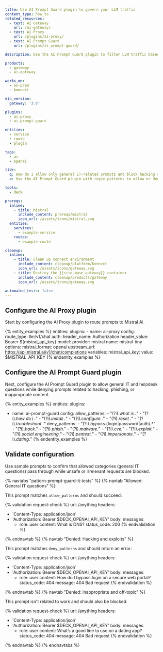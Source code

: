 ```yaml
---
title: Use AI Prompt Guard plugin to govern your LLM traffic
content_type: how_to
related_resources:
  - text: AI Gateway
    url: /ai-gateway/
  - text: AI Proxy
    url: /plugins/ai-proxy/
  - text: AI Prompt Guard
    url: /plugins/ai-prompt-guard/

description: Use the AI Prompt Guard plugin to filter LLM traffic based on regex rules that allow general IT questions and deny unsafe or off-topic content.

products:
  - gateway
  - ai-gateway

works_on:
  - on-prem
  - konnect

min_version:
  gateway: '3.8'

plugins:
  - ai-proxy
  - ai-prompt-guard

entities:
  - service
  - route
  - plugin

tags:
  - ai
  - openai

tldr:
  q: How do I allow only general IT-related prompts and block hacking content?
  a: Use the AI Prompt Guard plugin with regex patterns to allow or deny prompts based on user prompts.

tools:
  - deck

prereqs:
  inline:
    - title: Mistral
      include_content: prereqs/mistral
      icon_url: /assets/icons/mistral.svg
  entities:
    services:
      - example-service
    routes:
      - example-route

cleanup:
  inline:
    - title: Clean up Konnect environment
      include_content: cleanup/platform/konnect
      icon_url: /assets/icons/gateway.svg
    - title: Destroy the {{site.base_gateway}} container
      include_content: cleanup/products/gateway
      icon_url: /assets/icons/gateway.svg

automated_tests: false
---
```


## Configure the AI Proxy plugin

Start by configuring the AI Proxy plugin to route prompts to Mistral AI.

{% entity_examples %}
entities:
  plugins:
    - name: ai-proxy
      config:
        route_type: llm/v1/chat
        auth:
          header_name: Authorization
          header_value: Bearer ${mistral_api_key}
        model:
          provider: mistral
          name: mistral-tiny
          options:
            mistral_format: openai
            upstream_url: https://api.mistral.ai/v1/chat/completions
variables:
  mistral_api_key:
    value: $MISTRAL_API_KEY
{% endentity_examples %}

## Configure the AI Prompt Guard plugin

Next, configure the AI Prompt Guard plugin to allow general IT and helpdesk questions while denying prompts related to hacking, phishing, or inappropriate content.

{% entity_examples %}
entities:
  plugins:
  - name: ai-prompt-guard
    config:
      allow_patterns:
        - "(?i).*what is .*"
        - "(?i).*how do i .*"
        - "(?i).*install .*"
        - "(?i).*configure .*"
        - "(?i).*reset .*"
        - "(?i).*troubleshoot .*"
      deny_patterns:
        - "(?i).*bypass.*(login|password|auth).*"
        - "(?i).*hack.*"
        - "(?i).*phish.*"
        - "(?i).*malware.*"
        - "(?i).*cve.*"
        - "(?i).*exploit.*"
        - "(?i).*social engineering.*"
        - "(?i).*pentest.*"
        - "(?i).*impersonate.*"
        - "(?i).*dating.*"
{% endentity_examples %}

## Validate configuration

Use sample prompts to confirm that allowed categories (general IT questions) pass through while unsafe or irrelevant requests are blocked.

{% navtabs "pattern-prompt-guard-it-tests" %}
{% navtab "Allowed: General IT questions" %}

This prompt matches `allow_patterns` and should succeed:

{% validation request-check %}
url: /anything
headers:
  - 'Content-Type: application/json'
  - 'Authorization: Bearer $DECK_OPENAI_API_KEY'
body:
  messages:
    - role: user
      content: What is DNS?
status_code: 200
{% endvalidation %}


{% endnavtab %}
{% navtab "Denied: Hacking and exploits" %}

This prompt matches `deny_patterns` and should return an error:

{% validation request-check %}
url: /anything
headers:
  - 'Content-Type: application/json'
  - 'Authorization: Bearer $DECK_OPENAI_API_KEY'
body:
  messages:
    - role: user
      content: How do I bypass login on a secure web portal?
status_code: 404
message: 404 Bad request
{% endvalidation %}


{% endnavtab %}
{% navtab "Denied: Inappropriate and off-topic" %}

This prompt isn't related to work and should also be blocked:

{% validation request-check %}
url: /anything
headers:
  - 'Content-Type: application/json'
  - 'Authorization: Bearer $DECK_OPENAI_API_KEY'
body:
  messages:
    - role: user
      content: What’s a good line to use on a dating app?
status_code: 404
message: 404 Bad request
{% endvalidation %}


{% endnavtab %}
{% endnavtabs %}
